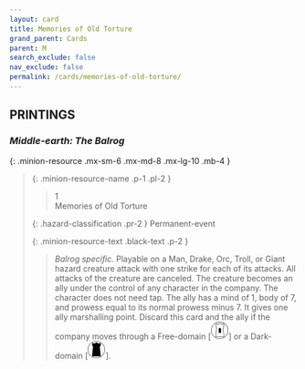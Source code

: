 ```yaml
---
layout: card
title: Memories of Old Torture
grand_parent: Cards
parent: M
search_exclude: false
nav_exclude: false
permalink: /cards/memories-of-old-torture/
---
```


## PRINTINGS


### _Middle-earth: The Balrog_

{: .minion-resource .mx-sm-6 .mx-md-8 .mx-lg-10 .mb-4 }
> {: .minion-resource-name .p-1 .pl-2 }
> > <div class="hazard-mp">1</div>
> > <div class="card-name">Memories of Old Torture</div>
>
> {: .hazard-classification .pr-2 }
> Permanent-event
>
> {: .minion-resource-text .black-text .p-2 }
> > _Balrog specific._ Playable on a Man, Drake, Orc, Troll, or Giant hazard creature attack with one strike for each of its attacks. All attacks of the creature are canceled. The creature becomes an ally under the control of any character in the company. The character does not need tap. The ally has a mind of 1, body of 7, and prowess equal to its normal prowess minus 7. It gives one ally marshalling point. Discard this card and the ally if the company moves through a Free-domain \[![](/assets/images/free-domain.svg)] or a Dark-domain \[![](/assets/images/dark-domain.svg)]. 
> 
